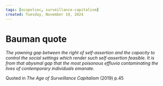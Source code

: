 ```yaml
---
tags: [ecopolsoc, surveillance-capitalism]
created: Tuesday, November 19, 2024
---
```


# Bauman quote

_The yawning gap between the right of self-assertion and the capacity to control
the social settings which render such self-assertion feasible. It is from that
abysmal gap that the most poisonous effluvia contaminating the lives of
contemporary individuals emanate_.

Quoted in _The Age of Surveillance Capitalism_ (2019) p.45
